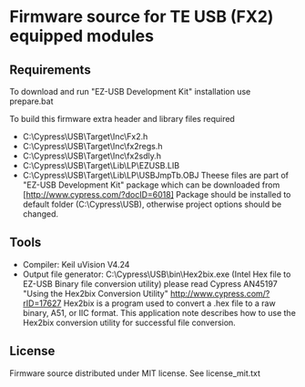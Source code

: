 # Firmware source for TE USB (FX2) equipped modules

## Requirements
To download and run "EZ-USB Development Kit" installation use prepare.bat

To build this firmware extra header and library files required
* C:\Cypress\USB\Target\Inc\Fx2.h
* C:\Cypress\USB\Target\Inc\fx2regs.h
* C:\Cypress\USB\Target\Inc\fx2sdly.h
* C:\Cypress\USB\Target\Lib\LP\EZUSB.LIB
* C:\Cypress\USB\Target\Lib\LP\USBJmpTb.OBJ
Theese files are part of "EZ-USB Development Kit" package
which can be downloaded from [http://www.cypress.com/?docID=6018]
Package should be installed to default folder (C:\Cypress\USB), otherwise
project options should be changed.

## Tools
* Compiler: Keil uVision V4.24
* Output file generator: C:\Cypress\USB\bin\Hex2bix.exe (Intel Hex file to EZ-USB Binary file conversion utility)
 please read Cypress AN45197 "Using the Hex2bix Conversion Utility"
 http://www.cypress.com/?rID=17627
 Hex2bix is a program used to convert a .hex file to a raw binary, A51, or IIC format. This application note describes how to use the Hex2bix conversion utility for successful file conversion.

## License
Firmware source distributed under MIT license. See license_mit.txt
